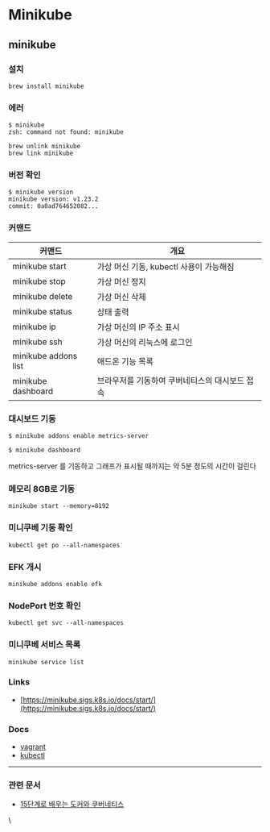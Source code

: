 # Minikube

## minikube

### 설치

```
brew install minikube
```

### 에러

```
$ minikube
zsh: command not found: minikube
```

```
brew unlink minikube
brew link minikube
```

### 버전 확인

```
$ minikube version
minikube version: v1.23.2
commit: 0a0ad764652082...
```

### 커맨드

| 커맨드                  | 개요                         |
| -------------------- | -------------------------- |
| minikube start       | 가상 머신 기동, kubectl 사용이 가능해짐 |
| minikube stop        | 가상 머신 정지                   |
| minikube delete      | 가상 머신 삭제                   |
| minikube status      | 상태 출력                      |
| minikube ip          | 가상 머신의 IP 주소 표시            |
| minikube ssh         | 가상 머신의 리눅스에 로그인            |
| minikube addons list | 애드온 기능 목록                  |
| minikube dashboard   | 브라우저를 기동하여 쿠버네티스의 대시보드 접속  |

### 대시보드 기동

```
$ minikube addons enable metrics-server

$ minikube dashboard
```

metrics-server 를 기동하고 그래프가 표시될 때까지는 약 5분 정도의 시간이 걸린다

### 메모리 8GB로 기동

```
minikube start --memory=8192
```

### 미니쿠베 기동 확인

```
kubectl get po --all-namespaces
```

### EFK 개시

```
minikube addons enable efk
```

### NodePort 번호 확인

```
kubectl get svc --all-namespaces
```

### 미니쿠베 서비스 목록

```
minikube service list
```

### Links

* [https://minikube.sigs.k8s.io/docs/start/](https://minikube.sigs.k8s.io/docs/start/)

### Docs

* [vagrant](https://jace.link/open/vagrant)
* [kubectl](https://jace.link/open/kubectl)

***

### 관련 문서

* [15단계로 배우는 도커와 쿠버네티스](https://jace.link/open/15%EB%8B%A8%EA%B3%84%EB%A1%9C\_%EB%B0%B0%EC%9A%B0%EB%8A%94\_%EB%8F%84%EC%BB%A4%EC%99%80\_%EC%BF%A0%EB%B2%84%EB%84%A4%ED%8B%B0%EC%8A%A4)

\
